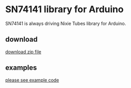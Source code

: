 
# SN74141 library for Arduino

SN74141 is always driving Nixie Tubes library for Arduino.

## download

[download zip file](./archive/master.zip)

## examples

[please see example code](./examples/sn74141_example.ino)


